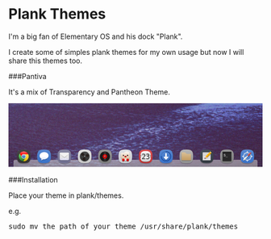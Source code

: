 Plank Themes
============

I'm a big fan of Elementary OS and his dock "Plank".

I create some of simples plank themes for my own usage but now I will share this themes too.

###Pantiva 

It's a mix of Transparency and Pantheon Theme.

![Texte alternatif](https://raw.githubusercontent.com/bokehlicia/preview-images/master/Pantiva.png "Pantiva")

###Installation

Place your theme in plank/themes.

e.g.

<pre>
sudo mv the_path_of_your_theme /usr/share/plank/themes
</pre>

